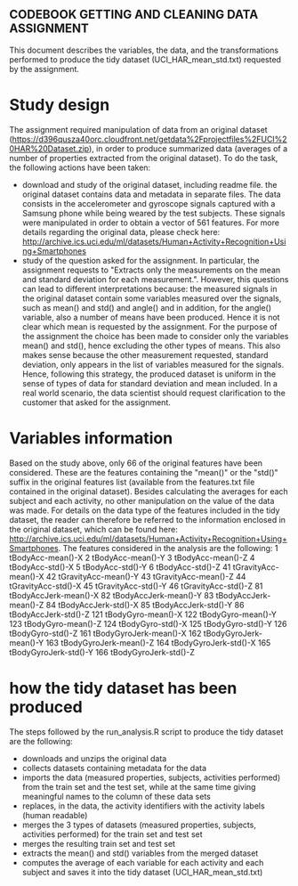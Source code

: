 ## CODEBOOK GETTING AND CLEANING DATA ASSIGNMENT

This document describes the variables, the data, and the transformations performed to produce the tidy dataset (UCI_HAR_mean_std.txt) requested by the assignment.

# Study design
The assignment required manipulation of data from an original dataset (https://d396qusza40orc.cloudfront.net/getdata%2Fprojectfiles%2FUCI%20HAR%20Dataset.zip), in order to produce summarized data (averages of a number of properties extracted from the original dataset). To do the task, the following actions have been taken:
* download and study of the original dataset, including readme file. the original dataset contains data and metadata in separate files. The data consists in the accelerometer and gyroscope signals captured with a Samsung phone while being weared by the test subjects. These signals were manipulated in order to obtain a vector of 561 features. For more details regarding the original data, please check here: http://archive.ics.uci.edu/ml/datasets/Human+Activity+Recognition+Using+Smartphones 
* study of the question asked for the assignment. In particular, the assignment requests to "Extracts only the measurements on the mean and standard deviation for each measurement.". However, this questions can lead to different interpretations because: the measured signals in the original dataset contain some variables measured over the signals, such as mean() and std() and angle() and in addition, for the angle() variable, also a number of means have been produced. Hence it is not clear which mean is requested by the assignment. For the purpose of the assignment the choice has been made to consider only the variables mean() and std(), hence excluding the other types of means. This also makes sense because the other measurement requested, standard deviation, only appears in the list of variables measured for the signals. Hence, following this strategy, the produced dataset is uniform in the sense of types of data for standard deviation and mean included. In a real world scenario, the data scientist should request clarification to the customer that asked for the assignment.

# Variables information
Based on the study above, only 66 of the original features have been considered. These are the features containing the "mean()" or the "std()" suffix in the original features list (available from the features.txt file contained in the original dataset). Besides calculating the averages for each subject and each activity, no other manipulation on the value of the data was made. For details on the data type of the features included in the tidy dataset, the reader can therefore be referred to the information enclosed in the original dataset, which can be found here: http://archive.ics.uci.edu/ml/datasets/Human+Activity+Recognition+Using+Smartphones.
The features considered in the analysis are the following:
1 tBodyAcc-mean()-X
2 tBodyAcc-mean()-Y
3 tBodyAcc-mean()-Z
4 tBodyAcc-std()-X
5 tBodyAcc-std()-Y
6 tBodyAcc-std()-Z
41 tGravityAcc-mean()-X
42 tGravityAcc-mean()-Y
43 tGravityAcc-mean()-Z
44 tGravityAcc-std()-X
45 tGravityAcc-std()-Y
46 tGravityAcc-std()-Z
81 tBodyAccJerk-mean()-X
82 tBodyAccJerk-mean()-Y
83 tBodyAccJerk-mean()-Z
84 tBodyAccJerk-std()-X
85 tBodyAccJerk-std()-Y
86 tBodyAccJerk-std()-Z
121 tBodyGyro-mean()-X
122 tBodyGyro-mean()-Y
123 tBodyGyro-mean()-Z
124 tBodyGyro-std()-X
125 tBodyGyro-std()-Y
126 tBodyGyro-std()-Z
161 tBodyGyroJerk-mean()-X
162 tBodyGyroJerk-mean()-Y
163 tBodyGyroJerk-mean()-Z
164 tBodyGyroJerk-std()-X
165 tBodyGyroJerk-std()-Y
166 tBodyGyroJerk-std()-Z

# how the tidy dataset has been produced
The steps followed by the run_analysis.R script to produce the tidy dataset are the following:
* downloads and unzips the original data
* collects datasets containing metadata for the data
* imports the data (measured properties, subjects, activities performed) from the train set and the test set, while at the same time giving meaningful names to the column of these data sets
* replaces, in the data, the activity identifiers with the activity labels (human readable)
* merges the 3 types of datasets (measured properties, subjects, activities performed) for the train set and test set
* merges the resulting train set and test set
* extracts the mean() and std() variables from the merged dataset
* computes the average of each variable for each activity and each subject and saves it into the tidy dataset (UCI_HAR_mean_std.txt)
